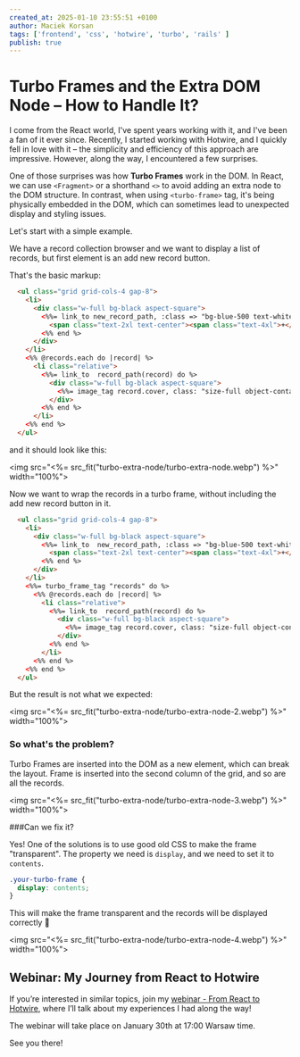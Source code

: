 ```yaml
---
created_at: 2025-01-10 23:55:51 +0100
author: Maciek Korsan
tags: ['frontend', 'css', 'hotwire', 'turbo', 'rails' ] 
publish: true
---
```


# Turbo Frames and the Extra DOM Node – How to Handle It?

I come from the React world, I've spent years working with it, and I've been a fan of it ever since. Recently, I started working with Hotwire, and  I quickly fell in love with it – the simplicity and efficiency of this approach are impressive. However, along the way, I encountered a few surprises.  

One of those surprises was how **Turbo Frames** work in the DOM. In React, we can use `<Fragment>` or a shorthand `<>` to avoid adding an extra node to the DOM structure. In contrast, when using `<turbo-frame>` tag, it's being physically embedded in the DOM, which can sometimes lead to unexpected display and styling issues.  

<!-- more -->

Let's start with a simple example.

We have a record collection browser and we want to display a list of records, but first element is an add new record button.

That's the basic markup:

```html
  <ul class="grid grid-cols-4 gap-8">
    <li>
      <div class="w-full bg-black aspect-square">
        <%%= link_to new_record_path, :class => "bg-blue-500 text-white px-2 py-1 rounded-md size-full flex items-center justify-center" do %>
          <span class="text-2xl text-center"><span class="text-4xl">+</span><br/> New Record</span>
        <%% end %>
      </div>
    </li>
    <%% @records.each do |record| %>
      <li class="relative">
        <%%= link_to  record_path(record) do %>
          <div class="w-full bg-black aspect-square">
            <%%= image_tag record.cover, class: "size-full object-contain" if record.cover.present? %>
          </div>
        <%% end %>
      </li>
    <%% end %>
  </ul>
```

and it should look like this:

<img src="<%= src_fit("turbo-extra-node/turbo-extra-node.webp") %>" width="100%">

Now we want to wrap the records in a turbo frame, without including the add new record button in it.


```html
  <ul class="grid grid-cols-4 gap-8">
    <li>
      <div class="w-full bg-black aspect-square">
        <%%= link_to  new_record_path, :class => "bg-blue-500 text-white px-2 py-1 rounded-md size-full flex items-center justify-center" do %>
          <span class="text-2xl text-center"><span class="text-4xl">+</span><br/> New Record</span>
        <%% end %>
      </div>
    </li>
    <%%= turbo_frame_tag "records" do %>
      <%% @records.each do |record| %>
        <li class="relative">
          <%%= link_to  record_path(record) do %>
            <div class="w-full bg-black aspect-square">
              <%%= image_tag record.cover, class: "size-full object-contain" if record.cover.present? %>
            </div>
          <%% end %>
        </li>
      <%% end %>
    <%% end %>
  </ul>
```

But the result is not what we expected:

<img src="<%= src_fit("turbo-extra-node/turbo-extra-node-2.webp") %>" width="100%">

### So what's the problem?

Turbo Frames are inserted into the DOM as a new element, which can break the layout. Frame is inserted into the second column of the grid, and so are all the records.

<img src="<%= src_fit("turbo-extra-node/turbo-extra-node-3.webp") %>" width="100%">

###Can we fix it? 

Yes! One of the solutions is to use good old CSS to make the frame "transparent". The property we need is `display`, and we need to set it to `contents`. 

```css
.your-turbo-frame {
  display: contents;
}
```

This will make the frame transparent and the records will be displayed correctly 🎉

<img src="<%= src_fit("turbo-extra-node/turbo-extra-node-4.webp") %>" width="100%">

## Webinar: My Journey from React to Hotwire

If you’re interested in similar topics, join my [webinar - From React to Hotwire](https://arkency.com/webinars/from-react-to-hotwire), where I’ll talk about my experiences I had along the way! 

The webinar will take place on January 30th at 17:00 Warsaw time.

See you there!




